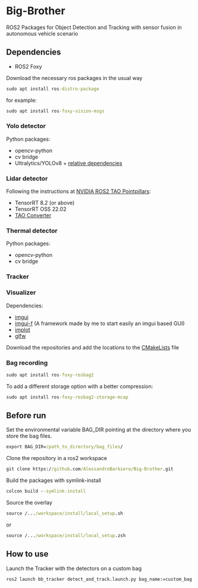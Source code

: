 # Big-Brother
ROS2 Packages for Object Detection and Tracking with sensor fusion in autonomous vehicle scenario

## Dependencies
- ROS2 Foxy

Download the necessary ros packages in the usual way
```cmd
sudo apt install ros-distro-package
```
for example:
```cmd
sudo apt install ros-foxy-vision-msgs
```

### Yolo detector
Python packages:
- opencv-python
- cv bridge
- Ultralytics/YOLOv8 + [relative dependencies](https://github.com/ultralytics/ultralytics/blob/main/requirements.txt)

### Lidar detector
Following the instructions at [NVIDIA ROS2 TAO Pointpillars](https://github.com/NVIDIA-AI-IOT/ros2_tao_pointpillars/tree/main):

- TensorRT 8.2 (or above)
- TensorRT OSS 22.02
- [TAO Converter](https://catalog.ngc.nvidia.com/orgs/nvidia/teams/tao/resources/tao-converter) 

### Thermal detector
Python packages:
- opencv-python
- cv bridge

### Tracker


### Visualizer
Dependencies:
- [imgui](https://github.com/ocornut/imgui)
- [imgui-f](https://github.com/AlessandroBarbiero/ImGui-f) (A framework made by me to start easily an imgui based GUI)
- [implot](https://github.com/epezent/implot)
- [glfw](https://github.com/glfw/glfw)

Download the repositories and add the locations to the [CMakeLists](bb_utils/CMakeLists.txt) file

### Bag recording

```cmd
sudo apt install ros-foxy-rosbag2
```
To add a different storage option with a better compression:
```cmd
sudo apt install ros-foxy-rosbag2-storage-mcap
```

## Before run
Set the environmental variable BAG_DIR pointing at the directory where you store the bag files.

```cmd
export BAG_DIR=/path_to_directory/bag_files/
```

Clone the repository in a ros2 workspace
```cmd
git clone https://github.com/AlessandroBarbiero/Big-Brother.git
```

Build the packages with symlink-install
```cmd
colcon build --symlink-install
```

Source the overlay
```cmd
source /.../workspace/install/local_setup.sh
```
or
```cmd
source /.../workspace/install/local_setup.zsh
```

## How to use

Launch the Tracker with the detectors on a custom bag
```cmd
ros2 launch bb_tracker detect_and_track.launch.py bag_name:=custom_bag
```